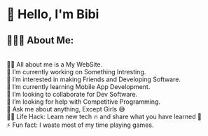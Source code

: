 <h1>👋 Hello, I'm Bibi</h1>

<h2>👨🏻‍💻 About Me:</h2><br/>
  🙋‍♂️ All about me is a My WebSite.<br/>
  🔭 I’m currently working on Something Intresting.<br/>
  👀 I’m interested in making Friends and Developing Software.<br/>
  🌱 I’m currently learning Mobile App Development.<br/>
  💞️ I’m looking to collaborate for Dev Software.<br/>
  🤔 I’m looking for help with Competitive Programming.<br/>
  💬 Ask me about anything, Except Girls 😅<br/>
  👨‍💻 Life Hack: Learn new tech 🔥 and share what you have learned 🎉<br/>
  ⚡ Fun fact: I waste most of my time playing games.<br/>
  
<!---
aubreeignat/aubreeignat is a ✨ special ✨ repository because its `README.md` (this file) appears on your GitHub profile.
You can click the Preview link to take a look at your changes.
--->

